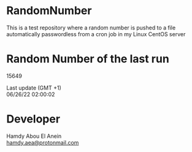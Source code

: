 # RandomNumber    
This is a test repository where a random number is pushed to a file automatically passwordless from a cron job in my Linux CentOS server    
# Random Number of the last run   
15649
      
Last update (GMT +1)    
06/26/22 02:00:02
# Developer    
Hamdy Abou El Anein   
hamdy.aea@protonmail.com
